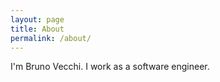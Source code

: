```yaml
---
layout: page
title: About
permalink: /about/
---
```


I'm Bruno Vecchi. I work as a software engineer.
